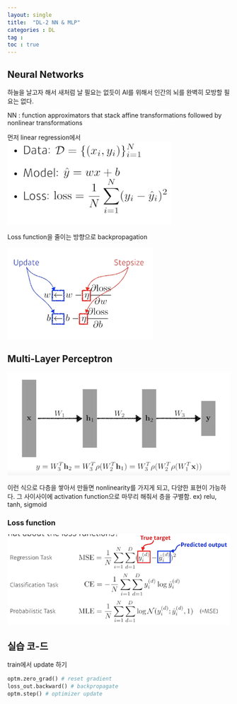 ```yaml
---
layout: single
title:  "DL-2 NN & MLP"
categories : DL
tag : 
toc : true
---
```


## Neural Networks

하늘을 날고자 해서 새처럼 날 필요는 없듯이
AI를 위해서 인간의 뇌를 완벽히 모방할 필요는 없다.


NN : function approximators that stack affine transformations followed by nonlinear transformations

먼저 linear regression에서
![image2](/images/2022-10-03-DL-2/image2.png)


Loss function을 줄이는 방향으로 backpropagation

![image-20221003200024336](/images/2022-10-03-DL-2/image-20221003200024336.png)

## Multi-Layer Perceptron

![image-20221003200814467](/images/2022-10-03-DL-2/image-20221003200814467.png)

이런 식으로 다층을 쌓아서 만들면 nonlinearity를 가지게 되고, 다양한 표현이 가능하다.
그 사이사이에 activation function으로 마무리 해줘서 층을 구별함.
ex) relu, tanh, sigmoid


### Loss function

![image-20221003201457417](/images/2022-10-03-DL-2/image-20221003201457417.png)


## 실습 코-드



train에서 update 하기
```python
optm.zero_grad() # reset gradient
loss_out.backward() # backpropagate
optm.step() # optimizer update
```